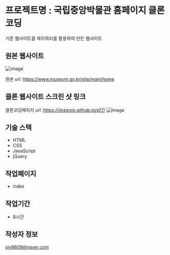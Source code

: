 # 프로젝트명 : 국립중앙박물관 홈페이지 클론코딩
기존 웹사이트를 제이쿼리를 활용하여 만든 웹사이트

## 원본 웹사이트
![image](https://github.com/jinzeroo/pf7/assets/142555222/c2eebba8-bb04-4603-9d08-65672e6ae65b)

원본 url: https://www.museum.go.kr/site/main/home

## 클론 웹사이트 스크린 샷 링크
클론코딩페이지 url :https://jinzeroo.github.io/pf7/
![image](https://github.com/jinzeroo/pf7/assets/142555222/eba7e27d-093d-46a4-8233-b0579d145fda)


## 기술 스택
- HTML
- CSS
- JavaScript
- jQuery

## 작업페이지
- index

## 작업기간
- 8시간

## 작성자 정보

sjy9809@naver.com
